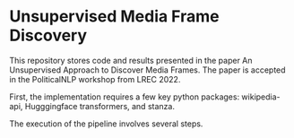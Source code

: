 # Unsupervised Media Frame Discovery

This repository stores code and results presented in the paper An Unsupervised Approach to Discover Media Frames. The paper is accepted in the PoliticalNLP workshop from LREC 2022.

First, the implementation requires a few key python packages: wikipedia-api, Hugggingface transformers, and stanza.

The execution of the pipeline involves several steps.